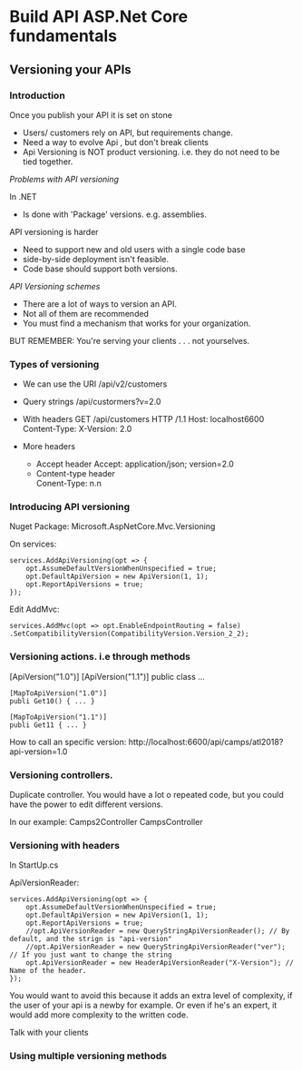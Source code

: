 # Build API ASP.Net Core fundamentals

## Versioning your APIs

### Introduction

Once you publish your API it is set on stone

  - Users/ customers rely on API, but requirements change.
  - Need a way to evolve Api , but don't break clients
  - Api Versioning is NOT product versioning.
        i.e. they do not need to be tied together.

*Problems with API versioning*

In .NET
  - Is done with 'Package' versions. e.g. assemblies.

API versioning is harder
  - Need to support new and old users with a single code base
  - side-by-side deployment isn't feasible.
  - Code base should support both versions.

*API Versioning schemes*
  - There are a lot of ways to version an API.
  - Not all of them are recommended
  - You must find a mechanism that works for your organization.

  BUT REMEMBER: You're serving your clients . . .  not yourselves.

### Types of versioning

* We can use the URI
    /api/v2/customers

* Query strings
    /api/custormers?v=2.0

* With headers
    GET /api/customers  HTTP /1.1
    Host: localhost6600
    Content-Type:
    X-Version: 2.0

* More headers
    - Accept header
        Accept: application/json; version=2.0
    - Content-type header   
        Conent-Type: n.n


### Introducing API versioning

Nuget Package: Microsoft.AspNetCore.Mvc.Versioning

On services:

```
services.AddApiVersioning(opt => {
    opt.AssumeDefaultVersionWhenUnspecified = true;
    opt.DefaultApiVersion = new ApiVersion(1, 1);
    opt.ReportApiVersions = true;
});
```
Edit AddMvc:

`services.AddMvc(opt => opt.EnableEndpointRouting = false)
        .SetCompatibilityVersion(CompatibilityVersion.Version_2_2);`

### Versioning actions. i.e through methods

[ApiVersion("1.0")]
[ApiVersion("1.1")]
public class ...

    [MapToApiVersion("1.0")]
    publi Get10() { ... }

    [MapToApiVersion("1.1")]
    publi Get11 { ... }

How to call an specific version:
    http://localhost:6600/api/camps/atl2018?api-version=1.0


### Versioning controllers.

Duplicate controller. You would have a lot o repeated code, but you could have the power to edit different versions.

In our example:
      Camps2Controller
      CampsController


### Versioning with headers

In StartUp.cs

ApiVersionReader:

```
services.AddApiVersioning(opt => {
    opt.AssumeDefaultVersionWhenUnspecified = true;
    opt.DefaultApiVersion = new ApiVersion(1, 1);
    opt.ReportApiVersions = true;
    //opt.ApiVersionReader = new QueryStringApiVersionReader(); // By default, and the strign is "api-version"
    //opt.ApiVersionReader = new QueryStringApiVersionReader("ver"); // If you just want to change the string
    opt.ApiVersionReader = new HeaderApiVersionReader("X-Version"); // Name of the header.
});
```


You would want to avoid this because it adds an extra level of complexity, if the user of your api is a newby for example. Or even if he's an expert, it would add more complexity to the written code.

Talk with your clients


### Using multiple versioning methods
